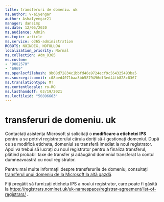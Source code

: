 ```yaml
---
title: transferuri de domeniu. uk
ms.author: v-aiyengar
author: AshaIyengar21
manager: dansimp
ms.date: 12/05/2020
ms.audience: Admin
ms.topic: article
ms.service: o365-administration
ROBOTS: NOINDEX, NOFOLLOW
localization_priority: Normal
ms.collection: Adm_O365
ms.custom:
- "9002570"
- "6969"
ms.openlocfilehash: 9b08d72834c1bbfd46e9724ecf9c564325493ba5
ms.sourcegitcommit: c08bed4071baa3bb5879496df3ed44fb828c8367
ms.translationtype: MT
ms.contentlocale: ro-RO
ms.lasthandoff: 03/19/2021
ms.locfileid: "50896663"
---
```

# <a name="uk-domain-transfers"></a>transferuri de domeniu. uk

Contactați asistența Microsoft și solicitați o **modificare a etichetei IPS** pentru a se potrivi registratorului căruia doriți să-i gestionați domeniul. După ce se modifică eticheta, domeniul se transferă imediat la noul registrator. Apoi va trebui să lucrați cu noul registrator pentru a finaliza transferul, plătind probabil taxe de transfer și adăugând domeniul transferat la contul dumneavoastră cu noul registrator.

Pentru mai multe informații despre transferurile de domeniu, consultați [transferul unui domeniu de la Microsoft la altă gazdă](https://docs.microsoft.com/microsoft-365/admin/get-help-with-domains/transfer-a-domain-from-microsoft-to-another-host?view=o365-worldwide).

Fiți pregătit să furnizați eticheta IPS a noului registrator, care poate fi găsită la https://registrars.nominet.uk/uk-namespace/registrar-agreement/list-of-registrars/ .
